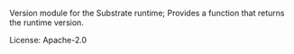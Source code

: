 Version module for the Substrate runtime; Provides a function that returns the runtime version.

License: Apache-2.0